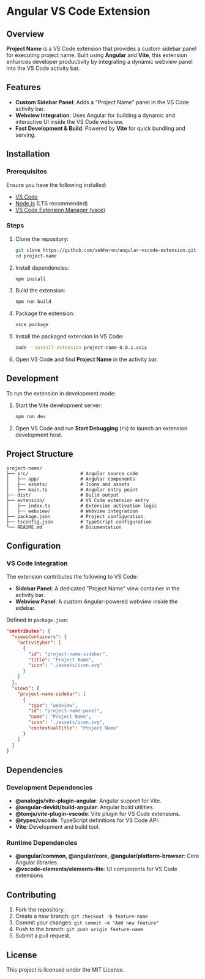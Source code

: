# Angular VS Code Extension

## Overview

**Project Name** is a VS Code extension that provides a custom sidebar panel for executing project name. Built using **Angular** and **Vite**, this extension enhances developer productivity by integrating a dynamic webview panel into the VS Code activity bar.

## Features

- **Custom Sidebar Panel**: Adds a "Project Name" panel in the VS Code activity bar.
- **Webview Integration**: Uses Angular for building a dynamic and interactive UI inside the VS Code webview.
- **Fast Development & Build**: Powered by **Vite** for quick bundling and serving.

## Installation

### Prerequisites
Ensure you have the following installed:
- [VS Code](https://code.visualstudio.com/)
- [Node.js](https://nodejs.org/) (LTS recommended)
- [VS Code Extension Manager (vsce)](https://code.visualstudio.com/api/working-with-extensions/publishing-extension)

### Steps

1. Clone the repository:
   ```sh
   git clone https://github.com/sebheron/angular-vscode-extension.git
   cd project-name
   ```
2. Install dependencies:
   ```sh
   npm install
   ```
3. Build the extension:
   ```sh
   npm run build
   ```
4. Package the extension:
   ```sh
   vsce package
   ```
5. Install the packaged extension in VS Code:
   ```sh
   code --install-extension project-name-0.0.1.vsix
   ```
6. Open VS Code and find **Project Name** in the activity bar.

## Development

To run the extension in development mode:

1. Start the Vite development server:
   ```sh
   npm run dev
   ```
2. Open VS Code and run **Start Debugging** (`F5`) to launch an extension development host.

## Project Structure

```
project-name/
├── src/                   # Angular source code
│   ├── app/               # Angular components
│   ├── assets/            # Icons and assets
│   ├── main.ts            # Angular entry point
├── dist/                  # Build output
├── extension/             # VS Code extension entry
│   ├── index.ts           # Extension activation logic
│   ├── webview/           # Webview integration
├── package.json           # Project configuration
├── tsconfig.json          # TypeScript configuration
└── README.md              # Documentation
```

## Configuration

### VS Code Integration

The extension contributes the following to VS Code:
- **Sidebar Panel**: A dedicated "Project Name" view container in the activity bar.
- **Webview Panel**: A custom Angular-powered webview inside the sidebar.

Defined in `package.json`:
```json
"contributes": {
  "viewsContainers": {
    "activitybar": [
      {
        "id": "project-name-sidebar",
        "title": "Project Name",
        "icon": "./assets/icon.svg"
      }
    ]
  },
  "views": {
    "project-name-sidebar": [
      {
        "type": "webview",
        "id": "project-name-panel",
        "name": "Project Name",
        "icon": "./assets/icon.svg",
        "contextualTitle": "Project Name"
      }
    ]
  }
}
```

## Dependencies

### Development Dependencies
- **@analogjs/vite-plugin-angular**: Angular support for Vite.
- **@angular-devkit/build-angular**: Angular build utilities.
- **@tomjs/vite-plugin-vscode**: Vite plugin for VS Code extensions.
- **@types/vscode**: TypeScript definitions for VS Code API.
- **Vite**: Development and build tool.

### Runtime Dependencies
- **@angular/common, @angular/core, @angular/platform-browser**: Core Angular libraries.
- **@vscode-elements/elements-lite**: UI components for VS Code extensions.

## Contributing

1. Fork the repository.
2. Create a new branch: `git checkout -b feature-name`
3. Commit your changes: `git commit -m "Add new feature"`
4. Push to the branch: `git push origin feature-name`
5. Submit a pull request.

## License
This project is licensed under the MIT License.

